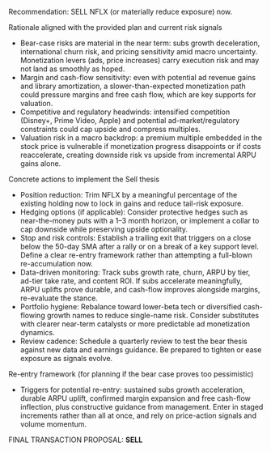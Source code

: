 Recommendation: SELL NFLX (or materially reduce exposure) now.

Rationale aligned with the provided plan and current risk signals
- Bear-case risks are material in the near term: subs growth deceleration, international churn risk, and pricing sensitivity amid macro uncertainty. Monetization levers (ads, price increases) carry execution risk and may not land as smoothly as hoped.
- Margin and cash-flow sensitivity: even with potential ad revenue gains and library amortization, a slower-than-expected monetization path could pressure margins and free cash flow, which are key supports for valuation.
- Competitive and regulatory headwinds: intensified competition (Disney+, Prime Video, Apple) and potential ad-market/regulatory constraints could cap upside and compress multiples.
- Valuation risk in a macro backdrop: a premium multiple embedded in the stock price is vulnerable if monetization progress disappoints or if costs reaccelerate, creating downside risk vs upside from incremental ARPU gains alone.

Concrete actions to implement the Sell thesis
- Position reduction: Trim NFLX by a meaningful percentage of the existing holding now to lock in gains and reduce tail-risk exposure.
- Hedging options (if applicable): Consider protective hedges such as near-the-money puts with a 1–3 month horizon, or implement a collar to cap downside while preserving upside optionality.
- Stop and risk controls: Establish a trailing exit that triggers on a close below the 50-day SMA after a rally or on a break of a key support level. Define a clear re-entry framework rather than attempting a full-blown re-accumulation now.
- Data-driven monitoring: Track subs growth rate, churn, ARPU by tier, ad-tier take rate, and content ROI. If subs accelerate meaningfully, ARPU uplifts prove durable, and cash-flow improves alongside margins, re-evaluate the stance.
- Portfolio hygiene: Rebalance toward lower-beta tech or diversified cash-flowing growth names to reduce single-name risk. Consider substitutes with clearer near-term catalysts or more predictable ad monetization dynamics.
- Review cadence: Schedule a quarterly review to test the bear thesis against new data and earnings guidance. Be prepared to tighten or ease exposure as signals evolve.

Re-entry framework (for planning if the bear case proves too pessimistic)
- Triggers for potential re-entry: sustained subs growth acceleration, durable ARPU uplift, confirmed margin expansion and free cash-flow inflection, plus constructive guidance from management. Enter in staged increments rather than all at once, and rely on price-action signals and volume momentum.

 FINAL TRANSACTION PROPOSAL: **SELL**